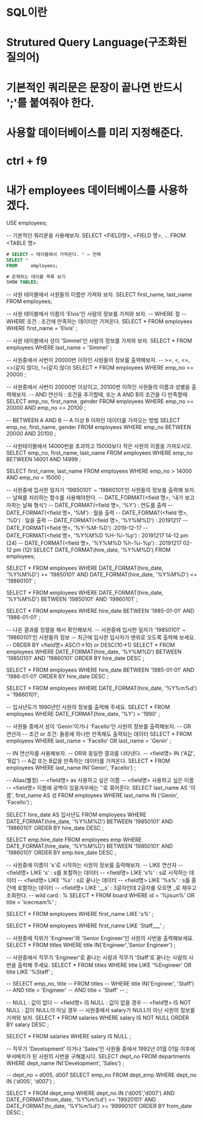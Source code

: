 # SQL이란
# Strutured Query Language(구조화된 질의어)
# 기본적인 쿼리문은 문장이 끝나면 반드시 ';'를 붙여줘야 한다.

# 사용할 데이터베이스를 미리 지정해준다.
# ctrl + f9
# 내가 employees 데이터베이스를 사용하겠다.
USE employees;

-- 기본적인 쿼리문을 사용해보자.
SELECT <FIELD명>, <FIELD 명>, ...
FROM 	 <TABLE 명>

```sql
# SELECT = 테이블에서 가져온다. * = 전체
SELECT *
FROM 	 employees;

# 존재하는 테이블 목록 보기
SHOW TABLES;
```


-- 사원 테이블에서 사원들의 이름만 가져와 보자.
SELECT first_name, last_name
FROM 	 employees;

-- 사원 테이블에서 이름이 'Elvis'인 사람의 정보를 가져와 보자.
-- WHERE 절
-- WHERE 조건 : 조건에 만족하는 데이터만 가져온다.
SELECT *
FROM 	 employees
WHERE  first_name = 'Elvis'
;

-- 사원 테이블에서 성이 'Simmel'인 사람의 정보를 가져와 보자.
SELECT *
FROM 	 employees
WHERE  last_name = 'Simmel'
;

-- 사원중에서 사번이 20000번 이하인 사원들의 정보를 출력해보자.
-- >=, <, <=, <>(같지 않다), !=(같지 않다)
SELECT *
FROM 	 employees
WHERE  emp_no <= 20000
;

-- 사원중에서 사번이 20000번 이상이고, 20100번 이하인 사원들의 이름과 성별을 출력해보자.
-- AND 연산자 : 조건을 추가할때, 또는 A AND B의 조건을 다 만족할때
SELECT emp_no, first_name, gender
FROM	 employees
WHERE	 emp_no >= 20000
AND	 emp_no <= 20100
;

-- BETWEEN A AND B
-- A 이상 B 이하인 데이터를 가져오는 방법
SELECT emp_no, first_name, gender
FROM	 employees
WHERE  emp_no BETWEEN 20000 AND 20100
;

-- 사원테이블에서 14000번을 초과하고 15000보다 작은 사원의 이름을 가져오시오.
SELECT emp_no, first_name, last_name
FROM 	 employees
WHERE  emp_no BETWEEN 14001 AND 14999
;

SELECT first_name, last_name
FROM 	 employees
WHERE  emp_no > 14000
AND 	 emp_no < 15000
;

-- 사원중에 입사한 일자가 '19850101' ~ '19860101'인 사원들의 정보를 출력해 보자.
-- 날짜를 처리하는 함수를 사용해야한다.
-- DATE_FORMAT(<field 명>, '내가 보고자하는 날짜 형식')
-- DATE_FORMAT(<field 명>, '%Y') : 연도를 출력
-- DATE_FORMAT(<field 명>, '%M') : 월을 출력
-- DATE_FORMAT(<field 명>, '%D') : 일을 출력
-- DATE_FORMAT(<field 명>, '%Y%M%D') : 20191217
-- DATE_FORMAT(<field 명>, '%Y-%M-%D') :2019-12-17
-- DATE_FORMAT(<field 명>, '%Y%M%D %H-%i-%p') : 20191217 14-12 pm (24)
-- DATE_FORMAT(<field 명>, '%Y%M%D %h-%i-%p') : 20191217 02-12 pm (12)
SELECT DATE_FORMAT(hire_date, '%Y%M%D')
FROM 	 employees;

SELECT *
FROM 	 employees
WHERE  DATE_FORMAT(hire_date, '%Y%M%D') >= '19850101'
AND 	 DATE_FORMAT(hire_date, '%Y%M%D') <= '19860101'
;

SELECT *
FROM 	 employees
WHERE	 DATE_FORMAT(hire_date, '%Y%M%D') BETWEEN '19850101' AND '19860101'
;

SELECT *
FROM 	 employees
WHERE  hire_date BETWEEN '1985-01-01' AND '1986-01-01'
;

-- 나온 결과를 정렬을 해서 확인해보자.
-- 사원중에 입사한 일자가 '19850101' ~ '19860101'인 사원들의 정보
-- 최근에 입사한 입사자가 맨위로 오도록 출력해 보세요.
-- ORDER BY <field명> ASC(1->10) or DESC(10->1)
SELECT	*
FROM 		employees
WHERE	 	DATE_FORMAT(hire_date, '%Y%M%D') BETWEEN '19850101' AND '19860101'
ORDER BY hire_date DESC
;

SELECT 	*
FROM 	 	employees
WHERE  	hire_date BETWEEN '1985-01-01' AND '1986-01-01'
ORDER BY hire_date DESC
;

SELECT * FROM employees WHERE DATE_FORMAT(hire_date, '%Y%m%d') = '19860101';

-- 입사년도가 1990년인 사원의 정보를 출력해 주세요.
SELECT *
FROM 	 employees
WHERE  DATE_FORMAT(hire_date, '%Y') = '1990'
;

-- 사원들 중에서 성이 'Genin'이거나 'Facello'인 사원의 정보를 출력해보자.
-- OR 연산자
-- 조건 or 조건: 둘중에 하나만 만족해도 출력되는 데이터 
SELECT *
FROM 	 employees
WHERE  last_name = 'Facello'
OR  	 last_name = 'Genin'
;

-- IN 연산자를 사용해보자.
-- OR와 동일한 결과를 나타낸다.
-- <field명> IN ('A값', 'B값')
-- A값 또는 B값을 만족하는 데이터를 가져온다.
SELECT *
FROM 	 employees
WHERE  last_name IN('Genin', 'Facello')
;

-- Alias(별칭)
-- <field명> as 사용하고 싶은 이름
-- <field명> 사용하고 싶은 이름
-- <field명> 이름에 공백이 있을겨우에는 ''로 묶어준다.
SELECT last_name AS '이 름', first_name AS 성
FROM	 employees
WHERE	 last_name IN ('Genin', 'Facello')
;

SELECT	hire_date AS 입사년도
FROM 		employees
WHERE	 	DATE_FORMAT(hire_date, '%Y%M%D') BETWEEN '19850101' AND '19860101'
ORDER BY hire_date DESC
;

SELECT	emp.hire_date
FROM 		employees emp
WHERE	 	DATE_FORMAT(hire_date, '%Y%M%D') BETWEEN '19850101' AND '19860101'
ORDER BY emp.hire_date DESC
;

-- 사원중에 이름이 's'로 시작하는 사원의 정보를 출력해보자.
-- LIKE 연산자
-- <field명> LIKE 's' : s를 포함하는 데이터
-- <field명> LIKE 's%' : s로 시작하는 데이터
-- <field명> LIKE '%s' : s로 끝나는 데이터
-- <field명> LIKE '%s%' : s를 중간에 포함하는 데이터
-- <field명> LIKE '__s' : 3글자인데 2글자를 모르면 _로 채우고 조회한다.
-- wild card : %
SELECT	*
FROM	 	board
WHERE		id = '%jisun%'
OR			title = 'icecream%'
;

SELECT	*
FROM	 	employees
WHERE	 	first_name LIKE 's%'
;

SELECT 	*
FROM 		employees
WHERE 	first_name LIKE 'Staff___'
;

-- 사원중에 직위가 'Engineer'와 'Senior Engineer'인 사원의 사번을 출력해보세요.
SELECT	*
FROM		titles
WHERE		title IN('Engineer','Senior Engineer')
;

-- 사원중에서 직무가 'Engineer'로 끝나는 사람과 직무가 'Staff'로 끝나는 사람의 사번을 출력해 주세요.
SELECT	*
FROM		titles
WHERE		title LIKE '%Engineer' 
OR 		title LIKE '%Staff'
;

-- SELECT	emp_no, title
-- FROM		titles
-- WHERE		title IN('Engineer', 'Staff')
-- AND		title = 'Engineer'
-- AND		title = 'Staff'
-- ;

-- NULL : 값이 없다
-- <field명> IS NULL : 값이 없을 경우
-- <field명> IS NOT NULL : 값이 NULL이 아닐 경우
-- 사원중에서 salary가 NULL이 아닌 사원의 정보를 가져와 보자.
SELECT	*
FROM		salaries
WHERE 	salary IS NOT NULL
ORDER BY	salary DESC
;

SELECT	*
FROM 		salaries
WHERE 	salary IS NULL
;

-- 직무가 'Development' 이거나 'Sales'인 사원들 중에서 1992년 01월 01일 이후에 부서배치가 된 사원의 사번을 구해봅시다.
SELECT	dept_no
FROM		departments
WHERE		dept_name IN('Development', 'Sales')
;

-- dept_no = d005, d007
SELECT 	emp_no
FROM		dept_emp
WHERE 	dept_no IN ('d005', 'd007')
;

SELECT	*
FROM		dept_emp
WHERE		dept_no IN ('d005','d007')
AND		DATE_FORMAT(from_date, '%Y%m%d') >= '19920101'
AND		DATE_FORMAT(to_date, '%Y%m%d') >= '99990101'
ORDER BY	from_date DESC
;
